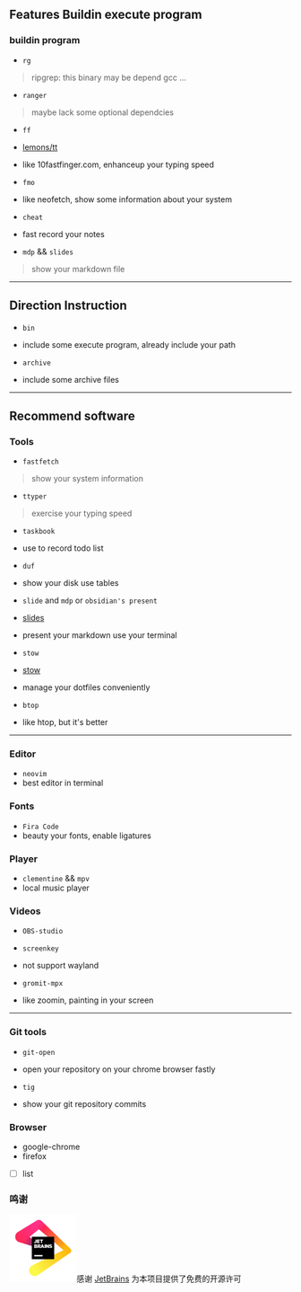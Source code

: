 ## Features Buildin execute program

### buildin program
- `rg`
> ripgrep: this binary may be depend gcc ...

- `ranger`
> maybe lack some optional dependcies

- `ff`

- [lemons/tt](https://github.com/lemnos/tt)

- like 10fastfinger.com, enhanceup your typing speed

- `fmo`

- like neofetch, show some information about your system

- `cheat`

- fast record your notes

- `mdp` && `slides`
> show your markdown file
---

## Direction Instruction

- `bin`

- include some execute program, already include your path

- `archive`

- include some archive files

---

## Recommend software

### Tools

- `fastfetch`
> show your system information

- `ttyper`
> exercise your typing speed

- `taskbook`

- use to record todo list

- `duf`

- show your disk use tables

- `slide` and `mdp` or `obsidian's present`

- [slides](https://github.com/maaslalani/slides)

- present your markdown use your terminal

- `stow`

- [stow](https://www.gnu.org/software/stow/)

- manage your dotfiles conveniently

- `btop`

- like htop, but it's better

---

### Editor

- `neovim`
- best editor in terminal

### Fonts

- `Fira Code`
- beauty your fonts, enable ligatures

### Player

- `clementine` && `mpv`
- local music player

### Videos

- `OBS-studio`

- `screenkey`

- not support wayland

- `gromit-mpx`

- like zoomin, painting in your screen

---

### Git tools

- `git-open`

- open your repository on your chrome browser fastly

- `tig`

- show your git repository commits

### Browser

- google-chrome
- firefox

<!--TODO-->
- [ ] list


### 鸣谢

<a href="https://jb.gg/OpenSource"><img src="archive/images/jb_beam.svg" alt="JetBrains Logo" width="120px"/></a>感谢 [JetBrains](https://jb.gg/OpenSource) 为本项目提供了免费的开源许可

